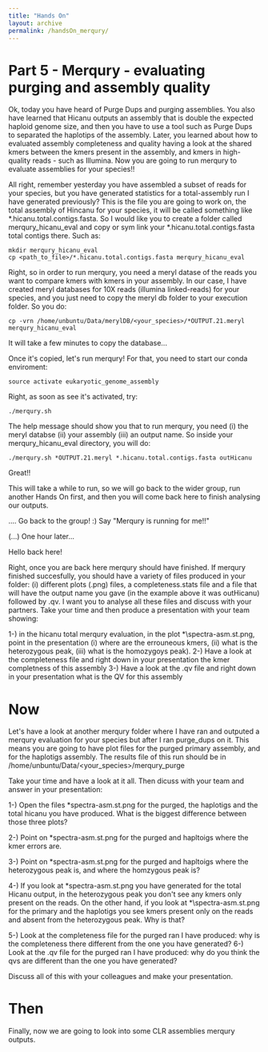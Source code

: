 ```yaml
---
title: "Hands On"
layout: archive
permalink: /handsOn_merqury/
---  
```


# Part 5 - Merqury - evaluating purging and assembly quality

Ok, today you have heard of Purge Dups and purging assemblies. You also have learned that Hicanu outputs an assembly that is double the expected haploid genome size, and then you have to use a tool such as Purge Dups to separated the haplotips of the assembly. Later, you learned about how to evaluated assembly completeness and quality having a look at the shared kmers between the kmers present in the assembly, and kmers in high-quality reads - such as Illumina. Now you are going to run merqury to evaluate assemblies for your species!!

All right, remember yesterday you have assembled a subset of reads for your species, but you have generated statistics for a total-assembly run I have generated previously? This is the file you are going to work on, the total assembly of Hincanu for your species, it will be called something like \*\.hicanu.total.contigs.fasta. So I would like you to create a folder called merqury_hicanu_eval and copy or sym link your \*\.hicanu.total.contigs.fasta total contigs there. Such as:

```console  
mkdir merqury_hicanu_eval
cp <path_to_file>/*.hicanu.total.contigs.fasta merqury_hicanu_eval

```  

Right, so in order to run merqury, you need a meryl datase of the reads you want to compare kmers with kmers in your assembly. In our case, I have created meryl databases for 10X reads (illumina linked-reads) for your species, and you just need to copy the meryl db folder to your execution folder. So you do:

```console  
cp -vrn /home/unbuntu/Data/merylDB/<your_species>/*OUTPUT.21.meryl merqury_hicanu_eval

```  

It will take a few minutes to copy the database...

Once it's copied, let's run merqury! For that, you need to start our conda enviroment:

```console  
source activate eukaryotic_genome_assembly

```  

Right, as soon as see it's activated, try:

```console  
./merqury.sh
```  

The help message should show you that to run merqury, you need (i) the meryl databse (ii) your assembly (iii) an output name. So inside your merqury_hicanu_eval directory, you will do:

```console  
./merqury.sh *OUTPUT.21.meryl *.hicanu.total.contigs.fasta outHicanu
```  

Great!!

This will take a while to run, so we will go back to the wider group, run another Hands On first, and then you will come back here to finish analysing our outputs.

.... Go back to the group! :) Say "Merqury is running for me!!"

(...) One hour later...

Hello back here!


Right, once you are back here merqury should have finished. If merqury finished succesfully, you should have a variety of files produced in your folder: (i) different plots (.png) files, a completeness.stats file and a file that will have the output name you gave (in the example above it was outHicanu) followed by .qv. I want you to analyse all these files and discuss with your partners. Take your time and then produce a presentation with your team showing:

1-) in the hicanu total merqury evaluation, in the plot \*\spectra-asm.st.png, point in the presentation (i) where are the errouneous kmers, (ii) what is the heterozygous peak, (iii) what is the homozygoys peak).
2-) Have a look at the completeness file and right down in your presentation the kmer completness of this assembly
3-) Have a look at the .qv file and right down in your presentation what is the QV for this assembly

# Now

Let's have a look at another merqury folder where I have ran and outputed a merqury evaluation for your species but after I ran purge_dups on it. This means you are going to have plot files for the purged primary assembly, and for the haplotigs assembly. The results file of this run should be in /home/unbuntu/Data/<your_species>/merqury_purge

Take your time and have a look at it all. Then dicuss with your team and answer in your presentation:

1-) Open the files  \*spectra-asm.st.png for the purged, the haplotigs and the total hicanu you have produced. What is the biggest difference between those three plots?

2-) Point on \*spectra-asm.st.png for the purged and hapltoigs where the kmer errors are.

3-) Point on \*spectra-asm.st.png for the purged and hapltoigs where the heterozygous peak is, and where the homzygous peak is?

4-) If you look at \*spectra-asm.st.png you have generated for the total Hicanu output, in the heterozygous peak you don't see any kmers only present on the reads. On the other hand, if you look at \*\spectra-asm.st.png for the primary and the haplotigs you see kmers present only on the reads and absent from the heterozygous peak. Why is that?

5-) Look at the completeness file for the purged ran I have produced: why is the completeness there different from the one you have generated?
6-) Look at the .qv file for the purged ran I have produced: why do you think the qvs are different than the one you have generated?

Discuss all of this with your colleagues and make your presentation.

# Then

Finally, now we are going to look into some CLR assemblies merqury outputs. 

